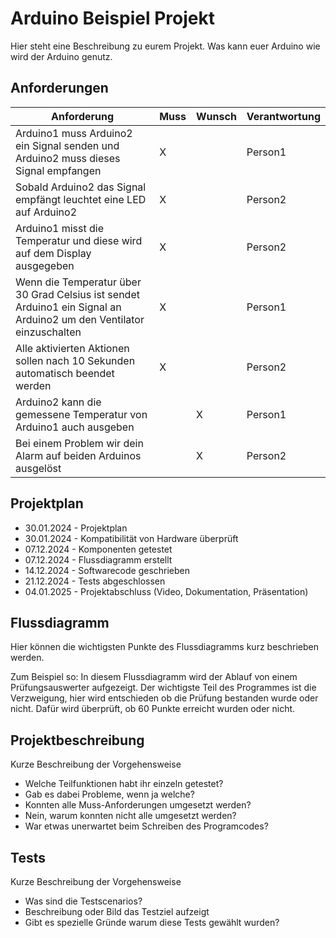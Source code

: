 # Arduino Beispiel Projekt
Hier steht eine Beschreibung zu eurem Projekt. Was kann euer Arduino wie wird der Arduino genutz. 

## Anforderungen
| Anforderung                                                                                                         | Muss | Wunsch |Verantwortung|
| ------------------------------------------------------------------------------------------------------------------- | ---- | ------ |-------------|
| Arduino1 muss Arduino2 ein Signal senden und Arduino2 muss dieses Signal empfangen                                  | X    |        |Person1      |
| Sobald Arduino2 das Signal empfängt leuchtet eine LED auf Arduino2                                                  | X    |        |Person2      |
| Arduino1 misst die Temperatur und diese wird auf dem Display ausgegeben                                             | X    |        |Person2      |
| Wenn die Temperatur über 30 Grad Celsius ist sendet Arduino1 ein Signal an Arduino2 um den Ventilator einzuschalten | X    |        |Person1      |
| Alle aktivierten Aktionen sollen nach 10 Sekunden automatisch beendet werden                                        | X    |        |Person2      |
| Arduino2 kann die gemessene Temperatur von Arduino1 auch ausgeben                                                   |      | X      |Person1      |
| Bei einem Problem wir dein Alarm auf beiden Arduinos ausgelöst                                                      |      | X      |Person2      |


## Projektplan
- 30.01.2024 - Projektplan
- 30.01.2024 - Kompatibilität von Hardware überprüft
- 07.12.2024 - Komponenten getestet
- 07.12.2024 - Flussdiagramm erstellt
- 14.12.2024 - Softwarecode geschrieben
- 21.12.2024 - Tests abgeschlossen
- 04.01.2025 - Projektabschluss (Video, Dokumentation, Präsentation)

## Flussdiagramm
Hier können die wichtigsten Punkte des Flussdiagramms kurz beschrieben werden. 

Zum Beispiel so:
In diesem Flussdiagramm wird der Ablauf von einem Prüfungsauswerter aufgezeigt. Der wichtigste Teil des Programmes ist die Verzweigung, hier wird entschieden ob die Prüfung bestanden wurde oder nicht. Dafür wird überprüft, ob 60 Punkte erreicht wurden oder nicht.

## Projektbeschreibung
Kurze Beschreibung der Vorgehensweise

- Welche Teilfunktionen habt ihr einzeln getestet?
- Gab es dabei Probleme, wenn ja welche?
- Konnten alle Muss-Anforderungen umgesetzt werden?
- Nein, warum konnten nicht alle umgesetzt werden?
- War etwas unerwartet beim Schreiben des Programcodes?
  
## Tests
Kurze Beschreibung der Vorgehensweise

- Was sind die Testscenarios?
- Beschreibung oder Bild das Testziel aufzeigt
- Gibt es spezielle Gründe warum diese Tests gewählt wurden?
